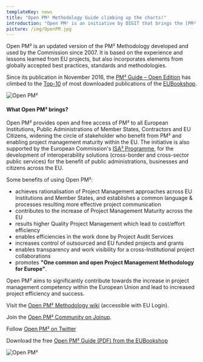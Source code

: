 ```yaml
---
templateKey: news
title: "Open PM² Methodology Guide climbing up the charts!"
introduction: "Open PM² is an initiative by DIGIT that brings the [PM² Methodology](\"http://europa.eu/!Gu76mr\") and its benefits to stakeholders beyond the original target group of European Commission Project Managers - a group which has grown to a community of 653 certified colleagues in the EU agencies, the Council of the EU and the Commission."
picture: /img/OpenPM.jpg
---
```


Open PM² is an updated version of the PM² Methodology developed and used by the Commission since 2007. It is based on the experience and lessons learned from EU projects, but also incorporates elements from globally accepted best practices, standards and methodologies.

Since its publication in November 2016, the [PM² Guide – Open Edition](https://bookshop.europa.eu/en/pm-project-management-methodology-guide-pbNO0716056/) has climbed to the [Top-10](https://bookshop.europa.eu/en/bundles/top-10-cbU3Cep2OwY8MAAAFK4rFgxy6N/) of most downloaded publications of the [EUBookshop](https://bookshop.europa.eu/en/pm-project-management-methodology-guide-pbNO0716056/).

![Open PM²](/img/open-pm2-1.png)

#### What Open PM² brings?

Open PM² provides open and free access of PM² to all European Institutions, Public Administrations of Member States, Contractors and EU Citizens, widening the circle of stakeholder who benefit from PM² and enabling project management maturity within the EU. The initiative is also supported by the European Commission's [ISA² Programme](https://ec.europa.eu/isa2/), for the development of interoperability solutions (cross-border and cross-sector public services) for the benefit of public administrations, businesses and citizens across the EU.

Some benefits of using Open PM²:

- achieves rationalisation of Project Management approaches across EU Institutions and Member States, and establishes a common language & processes resulting more effective project communication
- contributes to the increase of Project Management Maturity across the EU
- results higher Quality Project Management which lead to cost/effort efficiency
- enables efficiencies in the work done by Project Audit Services
- increases control of outsourced and EU funded projects and grants
- enables transparency and work visibility for a cross-Institutional project collaborations
- promotes **"One common and open Project Management Methodology for Europe"**.

Open PM² aims to significantly contribute towards the increase in project management competency within the European Union and lead to increased project efficiency and success.

Visit the [Open PM² Methodology wiki](https://webgate.ec.europa.eu/fpfis/wikis/display/openPM2) (accessible with EU Login).

Join the [Open PM² Community on Joinup](https://joinup.ec.europa.eu/community/opm2/).

Follow [Open PM² on Twitter](https://twitter.com/OpenPM2/)

Download the free [Open PM² Guide (PDF) from the EUBookshop](https://bookshop.europa.eu/en/pm-project-management-methodology-guide-pbNO0716056/)

![Open PM²](/img/open-pm2-2.png)
